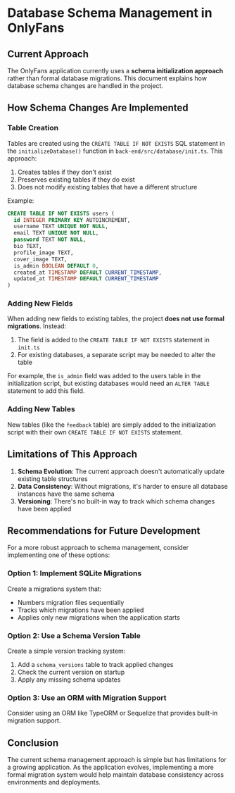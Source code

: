 # Database Schema Management in OnlyFans

## Current Approach

The OnlyFans application currently uses a **schema initialization approach** rather than formal database migrations. This document explains how database schema changes are handled in the project.

## How Schema Changes Are Implemented

### Table Creation

Tables are created using the `CREATE TABLE IF NOT EXISTS` SQL statement in the `initializeDatabase()` function in `back-end/src/database/init.ts`. This approach:

1. Creates tables if they don't exist
2. Preserves existing tables if they do exist
3. Does not modify existing tables that have a different structure

Example:
```sql
CREATE TABLE IF NOT EXISTS users (
  id INTEGER PRIMARY KEY AUTOINCREMENT,
  username TEXT UNIQUE NOT NULL,
  email TEXT UNIQUE NOT NULL,
  password TEXT NOT NULL,
  bio TEXT,
  profile_image TEXT,
  cover_image TEXT,
  is_admin BOOLEAN DEFAULT 0,
  created_at TIMESTAMP DEFAULT CURRENT_TIMESTAMP,
  updated_at TIMESTAMP DEFAULT CURRENT_TIMESTAMP
)
```

### Adding New Fields

When adding new fields to existing tables, the project **does not use formal migrations**. Instead:

1. The field is added to the `CREATE TABLE IF NOT EXISTS` statement in `init.ts`
2. For existing databases, a separate script may be needed to alter the table

For example, the `is_admin` field was added to the users table in the initialization script, but existing databases would need an `ALTER TABLE` statement to add this field.

### Adding New Tables

New tables (like the `feedback` table) are simply added to the initialization script with their own `CREATE TABLE IF NOT EXISTS` statement.

## Limitations of This Approach

1. **Schema Evolution**: The current approach doesn't automatically update existing table structures
2. **Data Consistency**: Without migrations, it's harder to ensure all database instances have the same schema
3. **Versioning**: There's no built-in way to track which schema changes have been applied

## Recommendations for Future Development

For a more robust approach to schema management, consider implementing one of these options:

### Option 1: Implement SQLite Migrations

Create a migrations system that:
- Numbers migration files sequentially
- Tracks which migrations have been applied
- Applies only new migrations when the application starts

### Option 2: Use a Schema Version Table

Create a simple version tracking system:
1. Add a `schema_versions` table to track applied changes
2. Check the current version on startup
3. Apply any missing schema updates

### Option 3: Use an ORM with Migration Support

Consider using an ORM like TypeORM or Sequelize that provides built-in migration support.

## Conclusion

The current schema management approach is simple but has limitations for a growing application. As the application evolves, implementing a more formal migration system would help maintain database consistency across environments and deployments.